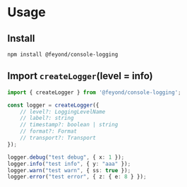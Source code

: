 
# Usage

## Install
```npm
npm install @feyond/console-logging
```

## Import `createLogger`(level = info)
```ts
import { createLogger } from '@feyond/console-logging';

const logger = createLogger({
    // level?: LoggingLevelName
    // label?: string
    // timestamp?: boolean | string
    // format?: Format
    // transport?: Transport
});

logger.debug("test debug", { x: 1 });
logger.info("test info", { y: "aaa" });
logger.warn("test warn", { ss: true });
logger.error("test error", { z: { e: 8 } });
```


